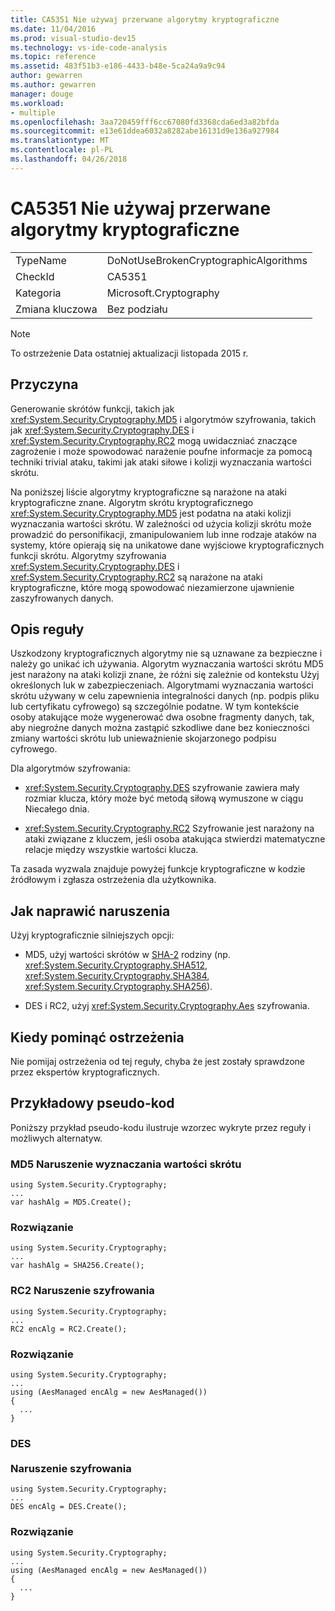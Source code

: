 ```yaml
---
title: CA5351 Nie używaj przerwane algorytmy kryptograficzne
ms.date: 11/04/2016
ms.prod: visual-studio-dev15
ms.technology: vs-ide-code-analysis
ms.topic: reference
ms.assetid: 483f51b3-e186-4433-b48e-5ca24a9a9c94
author: gewarren
ms.author: gewarren
manager: douge
ms.workload:
- multiple
ms.openlocfilehash: 3aa720459fff6cc67080fd3368cda6ed3a82bfda
ms.sourcegitcommit: e13e61ddea6032a8282abe16131d9e136a927984
ms.translationtype: MT
ms.contentlocale: pl-PL
ms.lasthandoff: 04/26/2018
---
```

# <a name="ca5351-do-not-use-broken-cryptographic-algorithms"></a>CA5351 Nie używaj przerwane algorytmy kryptograficzne
|||
|-|-|
|TypeName|DoNotUseBrokenCryptographicAlgorithms|
|CheckId|CA5351|
|Kategoria|Microsoft.Cryptography|
|Zmiana kluczowa|Bez podziału|

> [!NOTE]
>  To ostrzeżenie Data ostatniej aktualizacji listopada 2015 r.

## <a name="cause"></a>Przyczyna
 Generowanie skrótów funkcji, takich jak <xref:System.Security.Cryptography.MD5> i algorytmów szyfrowania, takich jak <xref:System.Security.Cryptography.DES> i <xref:System.Security.Cryptography.RC2> mogą uwidaczniać znaczące zagrożenie i może spowodować narażenie poufne informacje za pomocą techniki trivial ataku, takimi jak ataki siłowe i kolizji wyznaczania wartości skrótu.

 Na poniższej liście algorytmy kryptograficzne są narażone na ataki kryptograficzne znane. Algorytm skrótu kryptograficznego <xref:System.Security.Cryptography.MD5> jest podatna na ataki kolizji wyznaczania wartości skrótu.  W zależności od użycia kolizji skrótu może prowadzić do personifikacji, zmanipulowaniem lub inne rodzaje ataków na systemy, które opierają się na unikatowe dane wyjściowe kryptograficznych funkcji skrótu. Algorytmy szyfrowania <xref:System.Security.Cryptography.DES> i <xref:System.Security.Cryptography.RC2> są narażone na ataki kryptograficzne, które mogą spowodować niezamierzone ujawnienie zaszyfrowanych danych.

## <a name="rule-description"></a>Opis reguły
 Uszkodzony kryptograficznych algorytmy nie są uznawane za bezpieczne i należy go unikać ich używania. Algorytm wyznaczania wartości skrótu MD5 jest narażony na ataki kolizji znane, że różni się zależnie od kontekstu Użyj określonych luk w zabezpieczeniach.  Algorytmami wyznaczania wartości skrótu używany w celu zapewnienia integralności danych (np. podpis pliku lub certyfikatu cyfrowego) są szczególnie podatne.  W tym kontekście osoby atakujące może wygenerować dwa osobne fragmenty danych, tak, aby niegroźne danych można zastąpić szkodliwe dane bez konieczności zmiany wartości skrótu lub unieważnienie skojarzonego podpisu cyfrowego.

 Dla algorytmów szyfrowania:

-   <xref:System.Security.Cryptography.DES> szyfrowanie zawiera mały rozmiar klucza, który może być metodą siłową wymuszone w ciągu Niecałego dnia.

-   <xref:System.Security.Cryptography.RC2> Szyfrowanie jest narażony na ataki związane z kluczem, jeśli osoba atakująca stwierdzi matematyczne relacje między wszystkie wartości klucza.

 Ta zasada wyzwala znajduje powyżej funkcje kryptograficzne w kodzie źródłowym i zgłasza ostrzeżenia dla użytkownika.

## <a name="how-to-fix-violations"></a>Jak naprawić naruszenia
 Użyj kryptograficznie silniejszych opcji:

-   MD5, użyj wartości skrótów w [SHA-2](https://msdn.microsoft.com/library/windows/desktop/aa382459.aspx) rodziny (np. <xref:System.Security.Cryptography.SHA512>, <xref:System.Security.Cryptography.SHA384>, <xref:System.Security.Cryptography.SHA256>).

-   DES i RC2, użyj <xref:System.Security.Cryptography.Aes> szyfrowania.

## <a name="when-to-suppress-warnings"></a>Kiedy pominąć ostrzeżenia
 Nie pomijaj ostrzeżenia od tej reguły, chyba że jest zostały sprawdzone przez ekspertów kryptograficznych.

## <a name="pseudo-code-example"></a>Przykładowy pseudo-kod
 Poniższy przykład pseudo-kodu ilustruje wzorzec wykryte przez reguły i możliwych alternatyw.

### <a name="md5-hashing-violation"></a>MD5 Naruszenie wyznaczania wartości skrótu

```
using System.Security.Cryptography;
...
var hashAlg = MD5.Create();

```

### <a name="solution"></a>Rozwiązanie

```
using System.Security.Cryptography;
...
var hashAlg = SHA256.Create();

```

### <a name="rc2-encryption-violation"></a>RC2 Naruszenie szyfrowania

```
using System.Security.Cryptography;
...
RC2 encAlg = RC2.Create();

```

### <a name="solution"></a>Rozwiązanie

```
using System.Security.Cryptography;
...
using (AesManaged encAlg = new AesManaged())
{
  ...
}
```

### <a name="des-br-br-encryption-violation"></a>DES <br /><br />Naruszenie szyfrowania

```
using System.Security.Cryptography;
...
DES encAlg = DES.Create();

```

### <a name="solution"></a>Rozwiązanie

```
using System.Security.Cryptography;
...
using (AesManaged encAlg = new AesManaged())
{
  ...
}
```